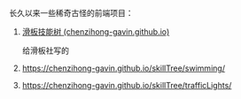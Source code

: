 长久以来一些稀奇古怪的前端项目：

1. [滑板技能树 (chenzihong-gavin.github.io)](https://chenzihong-gavin.github.io/skillTree/skateboarding/)

   给滑板社写的

2. https://chenzihong-gavin.github.io/skillTree/swimming/

3. https://chenzihong-gavin.github.io/skillTree/trafficLights/